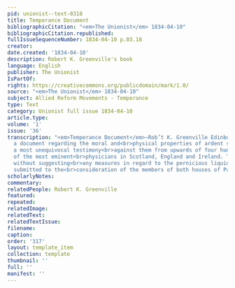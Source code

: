 ```yaml
---
pid: unionist--text-0318
title: Temperance Document
bibliographicCitation: "<em>The Unionist</em> 1834-04-10"
bibliographicCitation.republished: 
fullIssueSequenceNumber: 1834-04-10 p.03.18
creator: 
date.created: '1834-04-10'
description: Robert K. Greenville's book
language: English
publisher: The Unionist
IsPartOf: 
rights: https://creativecommons.org/publicdomain/mark/1.0/
source: "<em>The Unionist</em> 1834-04-10"
subject: Allied Reform Movements - Temperance
type: Text
category: Unionist full issue 1834-04-10
article.type: 
volume: '1'
issue: '36'
transcription: "<em>Temperance Document</em>—Rob’t K. Greenville Edinburgh, has prepared
  a document regarding the moral and<br>physical properties of ardent spirits, embodying
  a most unequivocal testimony<br>against them from upwards of four hundred and forty
  of the most eminent<br>physicians in Scotland, England and Ireland. This document
  without suggesting<br>any measures in regard to the pernicious liquids, has been
  submitted to the<br>consideration of the members of both houses of Parliament.<br>"
scholarlyNotes: 
commentary: 
relatedPeople: Robert K. Greenville
featured: 
repeated: 
relatedImage: 
relatedText: 
relatedTextIssue: 
filename: 
caption: 
order: '317'
layout: template_item
collection: template
thumbnail: ''
full: ''
manifest: ''
---
```

